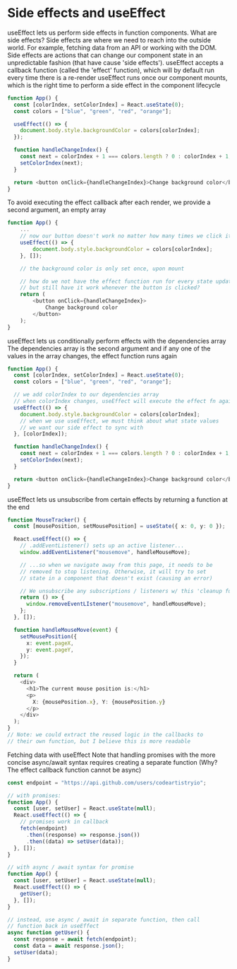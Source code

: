 # Side effects and useEffect

useEffect lets us perform side effects in function components. What are side effects?
Side effects are where we need to reach into the outside world. For example, fetching data from an API or working with the DOM.
Side effects are actions that can change our component state in an unpredictable fashion (that have cause 'side effects').
useEffect accepts a callback function (called the 'effect' function), which will by default run every time there is a re-render
useEffect runs once our component mounts, which is the right time to perform a side effect in the component lifecycle

```ts
function App() {
  const [colorIndex, setColorIndex] = React.useState(0);
  const colors = ["blue", "green", "red", "orange"];

  useEffect(() => {
    document.body.style.backgroundColor = colors[colorIndex];
  });

  function handleChangeIndex() {
    const next = colorIndex + 1 === colors.length ? 0 : colorIndex + 1;
    setColorIndex(next);
  }

  return <button onClick={handleChangeIndex}>Change background color</button>;
}
```

To avoid executing the effect callback after each render, we provide a second argument, an empty array

```ts
function App() {
    ...
    // now our button doesn't work no matter how many times we click it...
    useEffect(() => {
        document.body.style.backgroundColor = colors[colorIndex];
    }, []);

    // the background color is only set once, upon mount

    // how do we not have the effect function run for every state update...
    // but still have it work whenever the button is clicked?
    return (
        <button onClick={handleChangeIndex}>
            Change background color
        </button>
    );
}
```

useEffect lets us conditionally perform effects with the dependencies array
The dependencies array is the second argument and if any one of the values in the array changes, the effect function runs again

```ts
function App() {
  const [colorIndex, setColorIndex] = React.useState(0);
  const colors = ["blue", "green", "red", "orange"];

  // we add colorIndex to our dependencies array
  // when colorIndex changes, useEffect will execute the effect fn again
  useEffect(() => {
    document.body.style.backgroundColor = colors[colorIndex];
    // when we use useEffect, we must think about what state values
    // we want our side effect to sync with
  }, [colorIndex]);

  function handleChangeIndex() {
    const next = colorIndex + 1 === colors.length ? 0 : colorIndex + 1;
    setColorIndex(next);
  }

  return <button onClick={handleChangeIndex}>Change background color</button>;
}
```

useEffect lets us unsubscribe from certain effects by returning a function at the end

```ts
function MouseTracker() {
  const [mousePosition, setMousePosition] = useState({ x: 0, y: 0 });

  React.useEffect(() => {
    // .addEventListener() sets up an active listener...
    window.addEventListener("mousemove", handleMouseMove);

    // ...so when we navigate away from this page, it needs to be
    // removed to stop listening. Otherwise, it will try to set
    // state in a component that doesn't exist (causing an error)

    // We unsubscribe any subscriptions / listeners w/ this 'cleanup function'
    return () => {
      window.removeEventLIstener("mousemove", handleMouseMove);
    };
  }, []);

  function handleMouseMove(event) {
    setMousePosition({
      x: event.pageX,
      y: event.pageY,
    });
  }

  return (
    <div>
      <h1>The current mouse position is:</h1>
      <p>
        X: {mousePosition.x}, Y: {mousePosition.y}
      </p>
    </div>
  );
}
// Note: we could extract the reused logic in the callbacks to
// their own function, but I believe this is more readable
```

Fetching data with useEffect
Note that handling promises with the more concise async/await syntax requires creating a separate function (Why? The effect callback function cannot be async)

```ts
const endpoint = "https://api.github.com/users/codeartistryio";

// with promises:
function App() {
  const [user, setUser] = React.useState(null);
  React.useEffect(() => {
    // promises work in callback
    fetch(endpoint)
      .then((response) => response.json())
      .then((data) => setUser(data));
  }, []);
}

// with async / await syntax for promise
function App() {
  const [user, setUser] = React.useState(null);
  React.useEffect(() => {
    getUser();
  }, []);
}

// instead, use async / await in separate function, then call
// function back in useEffect
async function getUser() {
  const response = await fetch(endpoint);
  const data = await response.json();
  setUser(data);
}
```
